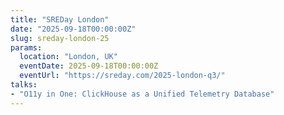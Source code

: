 ```yaml
---
title: "SREDay London"
date: "2025-09-18T00:00:00Z"
slug: sreday-london-25
params:
  location: "London, UK"
  eventDate: 2025-09-18T00:00:00Z
  eventUrl: "https://sreday.com/2025-london-q3/"
talks:
- "O11y in One: ClickHouse as a Unified Telemetry Database"
---
```

